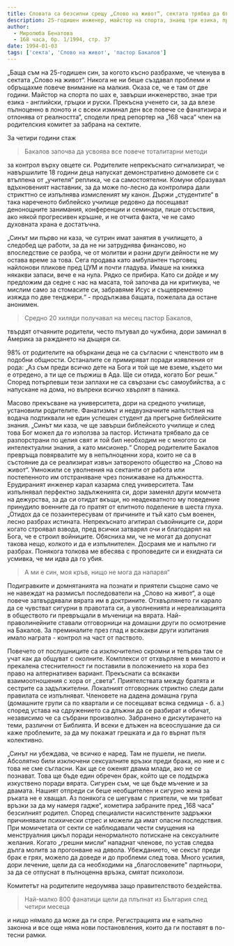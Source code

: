 ```yaml
---
title: Словата са безсилни срещу „Слово на живот“, сектата трябва да бъде забранена
description: 25-годишен инженер, майстор на спорта, знаещ три езика, продава найлонови пликове и иска да става пастор
author: 
  - Миролюба Бенатова
  - 168 часа, бр. 1/1994, стр. 37
date: 1994-01-03
tags: ['секта', 'Слово на живот', 'пастор Бакалов']
---
```


„Баща съм на 25-годишен син, за когото късно разбрахме, че членува в
сектата „Слово на живот“. Никога не ни беше създавал проблеми и обръщахме
повече внимание на малкия. Оказа се, че е там от две години. Майстор на
спорта по шах е, завърши инженерство, знае три езика - английски, гръцки
и руски. Прекъсна ученето си, за да влезе пълноценно в лоното и с всеки
изминал ден все повече се фанатизира и отлонява от реалността“, сподели
пред репортер на „168 часа“ член на родителския комитет за забрана на
сектите.

За четири години стаж
> Бакалов започва да усвоява все повече тоталитарни методи

за контрол върху овцете си. Родителите непрекъснато сигнализират, че
навършилите 18  години деца напускат демонстративно домовете си с
втълпена от „учителя“ реплика, че са самостоятелни. Комуни образувал
вдъхновеният наставник, за да може по-лесно да контролира дали
стрикттно се изпълнява измисленият му канон. Държи „студентите“ в
така нареченото библейско училище редовно да посещават денонощните
занимания, конференции и семинари, пише отсъствия, ако някой прогресивен
кръшне, и не отчита факта, че не само духовната храна е достатъчна.

„Синът ми първо ни каза, че сутрин имат занятия в училището, а
следобед ще работи, за да не ни затруднява финансово, но впоследствие
се разбра, че от молитви и разни други дейности не му остава време за
това. Сега продава като амбулантен търговец найлонови пликове пред ЦУМ
и почти гладува. Имаше на книжка някакви запаси, вече е на нула. Рядко
се прибира. Като си дойде и му предложим да седне с нас на масата, той
започва да ни критикува, че мислим само за стомасите си, забравяме Исус
и същевременно изяжда по две тенджери.“ - продължава бащата, пожелала
да остане анонимен.

> Средно 20 хиляди получавал на месец пастор Бакалов,

твърдят отчаяните родители, често пътувал до чужбина, дори заминал в
Америка за раждането на дъщеря си.

98% от родителите на объркани деца не са съгласни с членството им в
подобни общности. Останалите се примиряват поради изявления от рода:
„Аз съм преди всичко дете на Бога и той ще ме вземе, където ми е
отредено, а ти ще се пържиш в Ада. Ще си отида, когато Бог реши.“
Според потърпевши тези заплахи не са свързани със самоубийства, а с
напускане на дома, но въпреки всичко хвърлят в паника.

Масово прекъсване на университета, дори на средното училище, установили
родителите. Фанатизмът и недвузначните напътствия на водача подтиквали
не един успешен студент да прегърне библейските знания. „Синът ми каза,
че ще завърши библейското училище и след това Бог можел да го използва
за пастор. Истината трябвало да се разпорстрани по целия свят и той бил
необходим не с многото си интелектуални знания, а като мисионер.“ Според
родителите Бакалов превръща повярвалите му в непълноценни хора, които
не са в състояние да се реализират извън затвореното общество на „Слово
на живот“. Умножили се уволнения на сектанти от работа или постепенното
им отстраняване чрез понижаване на длъжността. Ерудираният инженер карал
казарма след университета. Там изпълнявал перфектно задълженията си,
дори заменял други момчета на дежурства, за да си отидат вкъщи, но
неадекватното му поведение принудило военните да го пратят от елитното
поделение в шеста глуха. „Отидох да се позаинтересувам от причините и
тъй като съм военен, лесно разбрах истината. Непрекъснато агитирал
съвойниците си, дори когато строявал взвода, пред всички затварял очи
и благодарял на Бога, че е строил войниците. Обясниха ми, че не могат
да допуснат такова нещо, колкото и да е изпълнителен. Досрамя ме и напълно
ги разбрах. Понякога толкова ме вбесява с проповедите си и ехидната
си усмивка, че ми идва да го убия.

> А ми е син, моя кръв, нищо не мога да напарвя“

Подигравките и домнятанията на познати и приятели същоне само че не
навеждат на размисъл последователи на „Слово на живот“, а още повече
затвърдявали вярата им в доктрините. Отхвърлянето ги карало да се
чувстват сигурни в правотата си, а уволненията и нереализацията в
обществото ги превръщали в мъченици на вярата. Най-праволинейните
ставали отговорници на домашни други по осмотрение на Бакалов. За
преминалите през глад и всякакви други изпитания имало награта - 
контрол на част от паството.

Повечето от послушниците са изключително скромни и тепърва там се
учат как да общуват с околните. Комплекси от отхвърляне в миналото и
прекалена стеснителност ги поставили в положението на хора без право
на алтернативен вариант. Прекъснати са всякакви взаимоотношения
с хора от „света“. Приятелствата между братята и сестрите са
задължителни. Локалният отговорник стриктно следи дали правилата
се изпълняват. Членовете на дадена домашна група (домашните групи
са по квартали и се посещават всяка седмица - б. а.) според устава
на сдружението са длъжни да се разбират и обичат, независимо че са
събрани произволно. Забранено е дискутирането на теми, различни
от Библията. И всеки е длъжен на всеослушание да си каже проблемите,
за да му покажат грешката и да го върнат пътя колективно.

„Синът ни убеждава, че всичко е наред. Там не пушели, не пиели.
Абсолятно били изключени сексуалните връзки преди брака, но ние и
с това не сме съгласни. Как ще се оженят двама млади, ако не се
познават. Това ще бъде един обречен брак, който ще се поддържа
изкуствено поради вярата. Сигурен съм, че ще бъде мъчение и за
двамата. Нашият отпреди си беше необщителен и сигурно жена за
ръката не е хващал. Аз понякога се шегувам с приятели, че ми трябват
връзки за да му намеря гадже“, кометира забраните пред „168 часа“
безсилният родител. Според специалисти насилствените задръжки
причинявали психически стрес и можели да имат опасни последствия.
При момичетата от секти се наблюдавали чести смущения на менструалния
цикъл поради ненормалното потискане на сексуалните желания. Когато
„грешни мисли“ нападнат членове, по устав следва дълга молитв за
прогонване на дявола. Убежданието, че сексът преди брак е грях,
можело да доведе и до проблеми след това. Много усилия, дори лечение,
щели да са необходими на „благословените" партньори, за да се отпуснат
в пълноценна връзка, смятат психолози.

Комитетът на родителите недоумява защо правителството бездейства.

> Най-малко 800 фанатици щели да плъпнат из България след четири месеца

и нищо нямало да може да ги спре. Регистрацията им е напълно законна
и все още няма нови постановления, които да ги поставят в по-тесни рамки.
